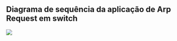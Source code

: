 ## Diagrama de sequência da aplicação de Arp Request em switch

<img src="Diagrama_de_Sequência_Daniel_Pedro_Raquel.png">
